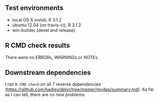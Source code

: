 ## Test environments

* local OS X install, R 3.1.2
* ubuntu 12.04 (on travis-ci), R 3.1.2
* win-builder (devel and release)

## R CMD check results

There were no ERRORs, WARNINGs or NOTEs.

## Downstream dependencies

I ran `R CMD check` on all 7 reverse dependencies (https://github.com/hadley/dplyr/tree/master/revdep/summary.md). As far as I can tell, there are no new problems.
